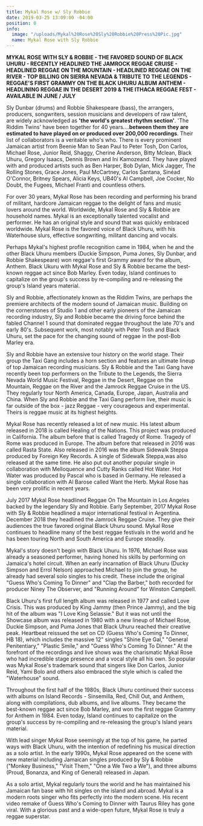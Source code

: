 ```yaml
---
title: Mykal Rose w/ Sly Robbie
date: 2019-03-25 13:09:00 -04:00
position: 0
info:
  image: "/uploads/Mykal%20Rose%20Sly%20Robbie%20Press%20Pic.jpg"
  name: Mykal Rose with Sly Robbie
---
```


**MYKAL ROSE WITH SLY & ROBBIE - THE FAVORED SOUND OF BLACK UHURU - RECENTLY HEADLINED THE JAMROCK REGGAE CRUISE - HEADLINED REGGAE ON THE MOUNTAIN - HEADLINED REGGAE ON THE RIVER - TOP BILLING ON SIERRA NEVADA & TRIBUTE TO THE LEGENDS - REGGAE'S FIRST GRAMMY ON THE BLACK UHURU ALBUM ANTHEM - HEADLINING REGGAE IN THE DESERT 2019 & THE ITHACA REGGAE FEST - AVAILABLE IN JUNE / JULY**

Sly Dunbar (drums) and Robbie Shakespeare (bass), the arrangers, producers, songwriters, session musicians and developers of raw talent, are widely acknowledged as **'the world's greatest rhythm section'**. 'The Riddim Twins' have been together for 40 years....**between them they are estimated to have played on or produced over 200,000 recordings**. Their list of collaborators is a veritable who's who. There is every prominent Jamaican artist from Beenie Man to Sean Paul to Peter Tosh, Don Carlos, Michael Rose, Junior Reid, Shaggy, Cherine Anderson, Bitty Mclean, Black Uhuru, Gregory Isaacs, Dennis Brown and Ini Kamozeand. They have played with and produced artists such as Ben Harper, Bob Dylan, Mick Jagger, The Rolling Stones, Grace Jones, Paul McCartney, Carlos Santana, Sinéad O'Connor, Britney Spears, Alicia Keys, UB40's Al Campbell, Joe Cocker, No Doubt, the Fugees, Michael Franti and countless others.

For over 30 years, Mykal Rose has been recording and performing his brand of militant, hardcore Jamaican reggae to the delight of fans and music lovers around the world. Worldwide, Mykal Rose and Sly & Robbie are household names. Mykal is an exceptionally talented vocalist and performer. He has an original style and sound that was quickly embraced worldwide. Mykal Rose is the favored voice of Black Uhuru, with his Waterhouse slurs, effective songwriting, militant dancing and vocals.

Perhaps Mykal's highest profile recognition came in 1984, when he and the other Black Uhuru members (Duckie Simpson, Puma Jones, Sly Dunbar, and Robbie Shakespeare) won reggae's first Grammy award for the album, Anthem. Black Ukuru with Mykal Rose and Sly & Robbie became the best-known reggae act since Bob Marley. Even today, Island continues to capitalize on the group's success by re-compiling and re-releasing the group's Island years material.

Sly and Robbie, affectionately known as the Riddim Twins, are perhaps the premiere architects of the modern sound of Jamaican music. Building on the cornerstones of Studio 1 and other early pioneers of the Jamaican recording industry, Sly and Robbie became the driving force behind the fabled Channel 1 sound that dominated reggae throughout the late 70's and early 80's. Subsequent work, most notably with Peter Tosh and Black Uhuru, set the pace for the changing sound of reggae in the post-Bob Marley era.

Sly and Robbie have an extensive tour history on the world stage. Their group the Taxi Gang includes a horn section and features an ultimate lineup of top Jamaican recording musicians. Sly & Robbie and the Taxi Gang have recently been top performers on the Tribute to the Legends, the Sierra Nevada World Music Festival, Reggae in the Desert, Reggae on the Mountain, Reggae on the River and the Jamrock Reggae Cruise in the US. They regularly tour North America, Canada, Europe, Japan, Australia and China. When Sly and Robbie and the Taxi Gang perform live, their music is far outside of the box - jazz Reggae - very courageous and experimental. Theirs is reggae music at its highest heights.

Mykal Rose has recently released a lot of new music. His latest album released in 2018 is called Healing of the Nations. This project was produced in California. The album before that is called Tragedy of Rome. Tragedy of Rome was produced in Europe. The album before that released in 2016 was called Rasta State. Also released in 2016 was the album Sidewalk Steppa produced by Foreign Key Records. A single of Sidewalk Steppa,was also released at the same time. He also put out another popular single in collaboration with Melloquence and Cutty Ranks called Hot Water. Hot Water was produced by Pascal who is based in Germany. He released a single collaboration with Al Barose called Want the Herb. Mykal Rose has been very prolific in recent years.

July 2017 Mykal Rose headlined Reggae On The Mountain in Los Angeles backed by the legendary Sly and Robbie. Early September, 2017 Mykal Rose with Sly & Robbie headlined a major international festival in Argentina. December 2018 they headlined the Jamrock Reggae Cruise. They give their audiences the true favored original Black Uhuru sound. Mykal Rose continues to headline many of the best reggae festivals in the world and he has been touring North and South America and Europe steadily.

Mykal's story doesn't begin with Black Uhuru. In 1976, Michael Rose was already a seasoned performer, having honed his skills by performing on Jamaica's hotel circuit. When an early incarnation of Black Uhuru (Ducky Simpson and Errol Nelson) approached Michael to join the group, he already had several solo singles to his credit. These include the original "Guess Who's Coming To Dinner" and "Clap the Barber," both recorded for producer Niney The Observer, and "Running Around" for Winston Campbell.

Black Uhuru's first full length album was released in 1977 and called Love Crisis. This was produced by King Jammy (then Prince Jammy), and the big hit of the album was "I Love King Selassie." But it was not until the Showcase album was released in 1980 with a new lineup of Michael Rose, Duckie Simpson, and Puma Jones that Black Uhuru reached their creative peak. Heartbeat reissued the set on CD (Guess Who's Coming To Dinner, HB 18), which includes the massive 12" singles "Shine Eye Gal," "General Penitentiary," "Plastic Smile," and "Guess Who's Coming To Dinner." At the forefront of the recordings and live shows was the charismatic Mykal Rose who had incredible stage presence and a vocal style all his own. So popular was Mykal Rose's trademark sound that singers like Don Carlos, Junior Reid, Yami Bolo and others also embraced the style which is called the "Waterhouse" sound.

Throughout the first half of the 1980s, Black Uhuru continued their success with albums on Island Records - Sinsemilla, Red, Chill Out, and Anthem, along with compilations, dub albums, and live albums. They became the best-known reggae act since Bob Marley, and won the first reggae Grammy for Anthem in 1984. Even today, Island continues to capitalize on the group's success by re-compiling and re-releasing the group's Island years material.

With lead singer Mykal Rose seemingly at the top of his game, he parted ways with Black Uhuru, with the intention of redefining his musical direction as a solo artist. In the early 1990s, Mykal Rose appeared on the scene with new material including Jamaican singles produced by Sly & Robbie ("Monkey Business," "Visit Them," "One a We Two a We"), and three albums (Proud, Bonanza, and King of General) released in Japan.

As a solo artist, Mykal regularly tours the world and he has maintained his Jamaican fan base with hit singles on the island and abroad. Mykal is a modern roots singer who fits perfectly into the modern scene. His recent video remake of Guess Who's Coming to Dinner with Taurus Riley has gone viral. With a glorious past and a wide-open future, Mykal Rose is truly a reggae superstar.